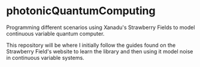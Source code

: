 # photonicQuantumComputing
Programming different scenarios using Xanadu's Strawberry Fields to model continuous variable quantum computer. 

This repository will be where I initially follow the guides found on the Strawberry Field's website to learn the library and then using it model noise in continuous variable systems. 
